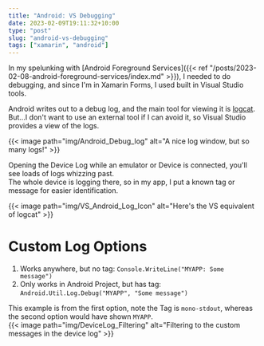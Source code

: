 ```yaml
---
title: "Android: VS Debugging"
date: 2023-02-09T19:11:32+10:00
type: "post"
slug: "android-vs-debugging"
tags: ["xamarin", "android"]
---
```


In my spelunking with [Android Foreground Services]({{< ref "/posts/2023-02-08-android-foreground-services/index.md" >}}), I needed to do debugging, and since I'm in Xamarin Forms, I used built in Visual Studio tools.

<!--more-->  

Android writes out to a debug log, and the main tool for viewing it is [logcat](https://developer.android.com/studio/command-line/logcat).
But...I don't want to use an external tool if I can avoid it, so Visual Studio provides a view of the logs.

{{< image path="img/Android_Debug_log" alt="A nice log window, but so many logs!" >}}

Opening the Device Log while an emulator or Device is connected, you'll see loads of logs whizzing past.  
The whole device is logging there, so in my app, I put a known tag or message for easier identification.

{{< image path="img/VS_Android_Log_Icon" alt="Here's the VS equivalent of logcat" >}}

# Custom Log Options
1) Works anywhere, but no tag: `Console.WriteLine("MYAPP: Some message")`  
2) Only works in Android Project, but has tag: `Android.Util.Log.Debug("MYAPP", "Some message")`  

This example is from the first option, note the Tag is `mono-stdout`, whereas the second option would have shown `MYAPP`.  
{{< image path="img/DeviceLog_Filtering" alt="Filtering to the custom messages in the device log" >}}